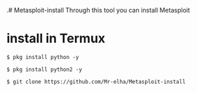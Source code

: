 .# Metasploit-install
Through this tool you can install Metasploit

# install in Termux 

``
$ pkg install python -y
``

``
$ pkg install python2 -y
``

``
$ git clone https://github.com/Mr-elha/Metasploit-install
``
